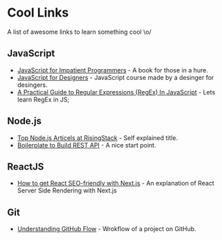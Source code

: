# Cool Links

A list of awesome links to learn something cool \o/

## JavaScript

* [JavaScript for Impatient Programmers](http://exploringjs.com/impatient-js/index.html) - A book for those in a hure.
* [JavaScript for Designers](http://jsfordesigners.davemart.in/) - JavaScript course made by a desinger for desingers.
* [A Practical Guide to Regular Expressions (RegEx) In JavaScript](https://blog.bitsrc.io/a-beginners-guide-to-regular-expressions-regex-in-javascript-9c58feb27eb4) - Lets learn RegEx in JS;

## Node.js

* [Top Node.js Articels at RisingStack](https://blog.risingstack.com/top-nodejs-microservices-articles-risingstack/) - Self explained title. 
* [Boilerplate to Build REST API](https://github.com/danielfsousa/express-rest-es2017-boilerplate?files=1) - A nice start point.

## ReactJS

* [How to get React SEO-friendly with Next.js](https://prismic.io/blog/seo-with-react-and-nextjs) - An explanation of React Server Side Rendering with Next.js

## Git

* [Understanding GitHub Flow](https://guides.github.com/introduction/flow/) - Wrokflow of a project on GitHub.
